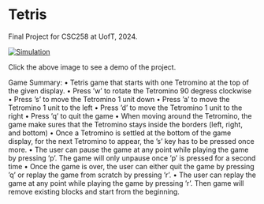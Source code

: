 # Tetris

Final Project for CSC258 at UofT, 2024. 

[![Simulation](https://img.youtube.com/vi/3h_8-vMZnq8/0.jpg)](https://youtu.be/3h_8-vMZnq8)

Click the above image to see a demo of the project. 


Game Summary:
• Tetris game that starts with one Tetromino at the top of the given display.
• Press ’w’ to rotate the Tetromino 90 degress clockwise
• Press ’s’ to move the Tetromino 1 unit down
• Press ’a’ to move the Tetromino 1 unit to the left
• Press ’d’ to move the Tetromino 1 unit to the right
• Press ’q’ to quit the game
• When moving around the Tetromino, the game make sures that the Tetromino stays inside the borders (left, right, and bottom)
• Once a Tetromino is settled at the bottom of the game display, for the next Tetromino to appear, the ’s’ key has to be pressed once more.
• The user can pause the game at any point while playing the game by pressing ’p’. The game will only unpause once ’p’ is pressed for a second time
• Once the game is over, the user can either quit the game by pressing ’q’ or replay the game from scratch by pressing ’r’.
• The user can replay the game at any point while playing the game by pressing ’r’. Then game will remove existing blocks and start from the beginning.
